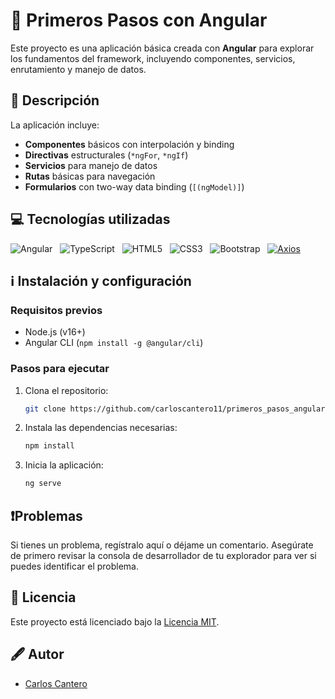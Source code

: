 # 📌 Primeros Pasos con Angular

Este proyecto es una aplicación básica creada con **Angular** para explorar los fundamentos del framework, incluyendo componentes, servicios, enrutamiento y manejo de datos.

## 📜 Descripción

La aplicación incluye:

- **Componentes** básicos con interpolación y binding
- **Directivas** estructurales (`*ngFor`, `*ngIf`)
- **Servicios** para manejo de datos
- **Rutas** básicas para navegación
- **Formularios** con two-way data binding (`[(ngModel)]`)

## 💻 Tecnologías utilizadas

<div>
    
![Angular](https://img.shields.io/badge/Angular-DD0031.svg?style=for-the-badge&logo=Angular&logoColor=white) &nbsp;
![TypeScript](https://img.shields.io/badge/TypeScript-3178C6.svg?style=for-the-badge&logo=TypeScript&logoColor=white) &nbsp;
![HTML5](https://img.shields.io/badge/HTML5-E34F26.svg?style=for-the-badge&logo=HTML5&logoColor=white) &nbsp;
![CSS3](https://img.shields.io/badge/CSS3-1572B6.svg?style=for-the-badge&logo=CSS3&logoColor=white) &nbsp;
![Bootstrap](https://img.shields.io/badge/Bootstrap-7952B3.svg?style=for-the-badge&logo=Bootstrap&logoColor=white) &nbsp;
[![Axios](https://img.shields.io/badge/Axios-5A29E4.svg?style=for-the-badge&logo=Axios&logoColor=white)](https://axios-http.com/) &nbsp;

</div>

## ℹ️ Instalación y configuración

### Requisitos previos
- Node.js (v16+)
- Angular CLI (`npm install -g @angular/cli`)

### Pasos para ejecutar

1. Clona el repositorio:

    ```bash
    git clone https://github.com/carloscantero11/primeros_pasos_angular.git
    ```

2. Instala las dependencias necesarias:

    ```bash
    npm install
    ```

3. Inicia la aplicación:

    ```bash
    ng serve
    ```

## ❗Problemas
Si tienes un problema, regístralo aquí o déjame un comentario. Asegúrate de primero revisar la consola de desarrollador de tu explorador para ver si puedes identificar el problema.

## 📝 Licencia

Este proyecto está licenciado bajo la [Licencia MIT](LICENSE).

## 🖋️ Autor

- [Carlos Cantero](https://github.com/carloscantero11)
